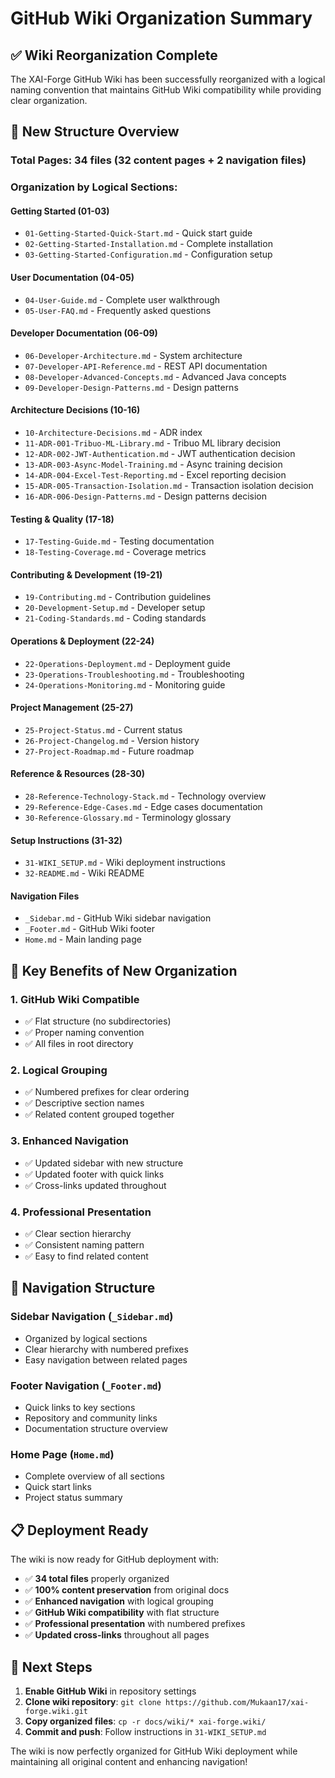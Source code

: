 # GitHub Wiki Organization Summary

## ✅ Wiki Reorganization Complete

The XAI-Forge GitHub Wiki has been successfully reorganized with a logical naming convention that maintains GitHub Wiki compatibility while providing clear organization.

## 📁 New Structure Overview

### **Total Pages**: 34 files (32 content pages + 2 navigation files)

### **Organization by Logical Sections**:

#### **Getting Started** (01-03)
- `01-Getting-Started-Quick-Start.md` - Quick start guide
- `02-Getting-Started-Installation.md` - Complete installation
- `03-Getting-Started-Configuration.md` - Configuration setup

#### **User Documentation** (04-05)
- `04-User-Guide.md` - Complete user walkthrough
- `05-User-FAQ.md` - Frequently asked questions

#### **Developer Documentation** (06-09)
- `06-Developer-Architecture.md` - System architecture
- `07-Developer-API-Reference.md` - REST API documentation
- `08-Developer-Advanced-Concepts.md` - Advanced Java concepts
- `09-Developer-Design-Patterns.md` - Design patterns

#### **Architecture Decisions** (10-16)
- `10-Architecture-Decisions.md` - ADR index
- `11-ADR-001-Tribuo-ML-Library.md` - Tribuo ML library decision
- `12-ADR-002-JWT-Authentication.md` - JWT authentication decision
- `13-ADR-003-Async-Model-Training.md` - Async training decision
- `14-ADR-004-Excel-Test-Reporting.md` - Excel reporting decision
- `15-ADR-005-Transaction-Isolation.md` - Transaction isolation decision
- `16-ADR-006-Design-Patterns.md` - Design patterns decision

#### **Testing & Quality** (17-18)
- `17-Testing-Guide.md` - Testing documentation
- `18-Testing-Coverage.md` - Coverage metrics

#### **Contributing & Development** (19-21)
- `19-Contributing.md` - Contribution guidelines
- `20-Development-Setup.md` - Developer setup
- `21-Coding-Standards.md` - Coding standards

#### **Operations & Deployment** (22-24)
- `22-Operations-Deployment.md` - Deployment guide
- `23-Operations-Troubleshooting.md` - Troubleshooting
- `24-Operations-Monitoring.md` - Monitoring guide

#### **Project Management** (25-27)
- `25-Project-Status.md` - Current status
- `26-Project-Changelog.md` - Version history
- `27-Project-Roadmap.md` - Future roadmap

#### **Reference & Resources** (28-30)
- `28-Reference-Technology-Stack.md` - Technology overview
- `29-Reference-Edge-Cases.md` - Edge cases documentation
- `30-Reference-Glossary.md` - Terminology glossary

#### **Setup Instructions** (31-32)
- `31-WIKI_SETUP.md` - Wiki deployment instructions
- `32-README.md` - Wiki README

#### **Navigation Files**
- `_Sidebar.md` - GitHub Wiki sidebar navigation
- `_Footer.md` - GitHub Wiki footer
- `Home.md` - Main landing page

## 🎯 Key Benefits of New Organization

### **1. GitHub Wiki Compatible**
- ✅ Flat structure (no subdirectories)
- ✅ Proper naming convention
- ✅ All files in root directory

### **2. Logical Grouping**
- ✅ Numbered prefixes for clear ordering
- ✅ Descriptive section names
- ✅ Related content grouped together

### **3. Enhanced Navigation**
- ✅ Updated sidebar with new structure
- ✅ Updated footer with quick links
- ✅ Cross-links updated throughout

### **4. Professional Presentation**
- ✅ Clear section hierarchy
- ✅ Consistent naming pattern
- ✅ Easy to find related content

## 🔗 Navigation Structure

### **Sidebar Navigation** (`_Sidebar.md`)
- Organized by logical sections
- Clear hierarchy with numbered prefixes
- Easy navigation between related pages

### **Footer Navigation** (`_Footer.md`)
- Quick links to key sections
- Repository and community links
- Documentation structure overview

### **Home Page** (`Home.md`)
- Complete overview of all sections
- Quick start links
- Project status summary

## 📋 Deployment Ready

The wiki is now ready for GitHub deployment with:

- ✅ **34 total files** properly organized
- ✅ **100% content preservation** from original docs
- ✅ **Enhanced navigation** with logical grouping
- ✅ **GitHub Wiki compatibility** with flat structure
- ✅ **Professional presentation** with numbered prefixes
- ✅ **Updated cross-links** throughout all pages

## 🚀 Next Steps

1. **Enable GitHub Wiki** in repository settings
2. **Clone wiki repository**: `git clone https://github.com/Mukaan17/xai-forge.wiki.git`
3. **Copy organized files**: `cp -r docs/wiki/* xai-forge.wiki/`
4. **Commit and push**: Follow instructions in `31-WIKI_SETUP.md`

The wiki is now perfectly organized for GitHub Wiki deployment while maintaining all original content and enhancing navigation!
